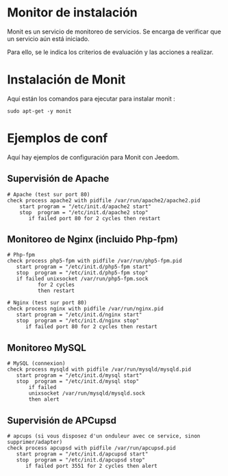 # Monitor de instalación

Monit es un servicio de monitoreo de servicios. Se encarga de verificar que un servicio aún está iniciado.

Para ello, se le indica los criterios de evaluación y las acciones a realizar.

# Instalación de Monit

Aquí están los comandos para ejecutar para instalar monit :

``sudo apt-get -y monit``

# Ejemplos de conf

Aquí hay ejemplos de configuración para Monit con Jeedom.

## Supervisión de Apache

````
# Apache (test sur port 80)
check process apache2 with pidfile /var/run/apache2/apache2.pid
    start program = "/etc/init.d/apache2 start"
    stop  program = "/etc/init.d/apache2 stop"
       if failed port 80 for 2 cycles then restart
````

## Monitoreo de Nginx (incluido Php-fpm)

````
# Php-fpm
check process php5-fpm with pidfile /var/run/php5-fpm.pid
   start program = "/etc/init.d/php5-fpm start"
   stop  program = "/etc/init.d/php5-fpm stop"
   if failed unixsocket /var/run/php5-fpm.sock
          for 2 cycles
          then restart

# Nginx (test sur port 80)
check process nginx with pidfile /var/run/nginx.pid
   start program = "/etc/init.d/nginx start"
   stop  program = "/etc/init.d/nginx stop"
      if failed port 80 for 2 cycles then restart
````

## Monitoreo MySQL

````
# MySQL (connexion)
check process mysqld with pidfile /var/run/mysqld/mysqld.pid
   start program = "/etc/init.d/mysql start"
   stop  program = "/etc/init.d/mysql stop"
       if failed
       unixsocket /var/run/mysqld/mysqld.sock
       then alert
````

## Supervisión de APCupsd

````
# apcups (si vous disposez d'un onduleur avec ce service, sinon supprimer/adapter)
check process apcupsd with pidfile /var/run/apcupsd.pid
   start program = "/etc/init.d/apcupsd start"
   stop  program = "/etc/init.d/apcupsd stop"
      if failed port 3551 for 2 cycles then alert
````
